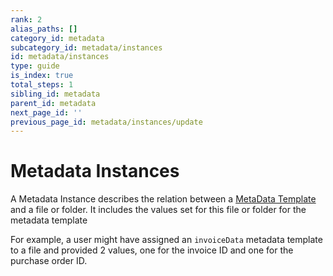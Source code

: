```yaml
---
rank: 2
alias_paths: []
category_id: metadata
subcategory_id: metadata/instances
id: metadata/instances
type: guide
is_index: true
total_steps: 1
sibling_id: metadata
parent_id: metadata
next_page_id: ''
previous_page_id: metadata/instances/update
---
```


# Metadata Instances

A Metadata Instance describes the relation between
a [MetaData Template][template] and a file or folder. It includes the values set
for this file or folder for the metadata template

For example, a user might have assigned an `invoiceData` metadata template to a
file and provided 2 values, one for the invoice ID and one for the purchase
order ID.

[template]: g://metadata/templates
